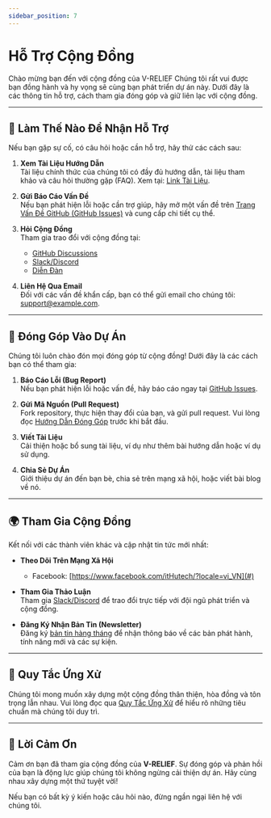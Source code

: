 ```yaml
---
sidebar_position: 7
---
```


# Hỗ Trợ Cộng Đồng

Chào mừng bạn đến với cộng đồng của V-RELIEF Chúng tôi rất vui được bạn đồng hành và hy vọng sẽ cùng bạn phát triển dự án này. Dưới đây là các thông tin hỗ trợ, cách tham gia đóng góp và giữ liên lạc với cộng đồng.

---

## 📢 Làm Thế Nào Để Nhận Hỗ Trợ

Nếu bạn gặp sự cố, có câu hỏi hoặc cần hỗ trợ, hãy thử các cách sau:

1. **Xem Tài Liệu Hướng Dẫn**  
   Tài liệu chính thức của chúng tôi có đầy đủ hướng dẫn, tài liệu tham khảo và câu hỏi thường gặp (FAQ). Xem tại: [Link Tài Liệu](#).

2. **Gửi Báo Cáo Vấn Đề**  
   Nếu bạn phát hiện lỗi hoặc cần trợ giúp, hãy mở một vấn đề trên [Trang Vấn Đề GitHub (GitHub Issues)](#) và cung cấp chi tiết cụ thể.

3. **Hỏi Cộng Đồng**  
   Tham gia trao đổi với cộng đồng tại:
   - [GitHub Discussions](#)  
   - [Slack/Discord](#)  
   - [Diễn Đàn](#)

4. **Liên Hệ Qua Email**  
   Đối với các vấn đề khẩn cấp, bạn có thể gửi email cho chúng tôi: [support@example.com](mailto:support@example.com).

---

## 🤝 Đóng Góp Vào Dự Án

Chúng tôi luôn chào đón mọi đóng góp từ cộng đồng! Dưới đây là các cách bạn có thể tham gia:

1. **Báo Cáo Lỗi (Bug Report)**  
   Nếu bạn phát hiện lỗi hoặc vấn đề, hãy báo cáo ngay tại [GitHub Issues](#).

2. **Gửi Mã Nguồn (Pull Request)**  
   Fork repository, thực hiện thay đổi của bạn, và gửi pull request. Vui lòng đọc [Hướng Dẫn Đóng Góp](#) trước khi bắt đầu.

3. **Viết Tài Liệu**  
   Cải thiện hoặc bổ sung tài liệu, ví dụ như thêm bài hướng dẫn hoặc ví dụ sử dụng.

4. **Chia Sẻ Dự Án**  
   Giới thiệu dự án đến bạn bè, chia sẻ trên mạng xã hội, hoặc viết bài blog về nó.

---

## 🌍 Tham Gia Cộng Đồng

Kết nối với các thành viên khác và cập nhật tin tức mới nhất:

- **Theo Dõi Trên Mạng Xã Hội**  
  - Facebook: [https://www.facebook.com/itHutech/?locale=vi_VN](#)

- **Tham Gia Thảo Luận**  
  Tham gia [Slack/Discord](#) để trao đổi trực tiếp với đội ngũ phát triển và cộng đồng.

- **Đăng Ký Nhận Bản Tin (Newsletter)**  
   Đăng ký [bản tin hàng tháng](#) để nhận thông báo về các bản phát hành, tính năng mới và các sự kiện.

---

## 📜 Quy Tắc Ứng Xử

Chúng tôi mong muốn xây dựng một cộng đồng thân thiện, hòa đồng và tôn trọng lẫn nhau. Vui lòng đọc qua [Quy Tắc Ứng Xử](#) để hiểu rõ những tiêu chuẩn mà chúng tôi duy trì.

---

## 🌟 Lời Cảm Ơn

Cảm ơn bạn đã tham gia cộng đồng của **V-RELIEF**. Sự đóng góp và phản hồi của bạn là động lực giúp chúng tôi không ngừng cải thiện dự án. Hãy cùng nhau xây dựng một thứ tuyệt vời!

Nếu bạn có bất kỳ ý kiến hoặc câu hỏi nào, đừng ngần ngại liên hệ với chúng tôi.
